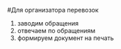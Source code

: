 #Для организатора перевозок
1) заводим обращения
2) отвечаем по обращениям
3) формируем документ на печать
